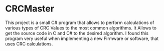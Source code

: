 # CRCMaster
This project is a small C# program that allows to perform calculations of various types of CRC Values to the most common algorithms. It Allows to get the source code in C and C# to the desired algorithm.
I found this program very useful when implementing a new Firmware or software, that uses CRC calculations.
